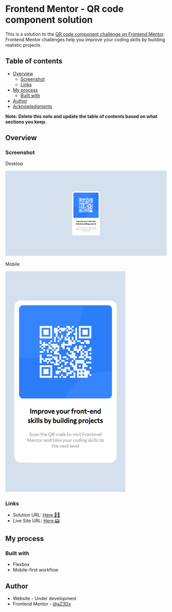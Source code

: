 # Frontend Mentor - QR code component solution

This is a solution to the [QR code component challenge on Frontend Mentor](https://www.frontendmentor.io/challenges/qr-code-component-iux_sIO_H). Frontend Mentor challenges help you improve your coding skills by building realistic projects. 

## Table of contents

- [Overview](#overview)
  - [Screenshot](#screenshot)
  - [Links](#links)
- [My process](#my-process)
  - [Built with](#built-with)
- [Author](#author)
- [Acknowledgments](#acknowledgments)

**Note: Delete this note and update the table of contents based on what sections you keep.**

## Overview

### Screenshot

Desktop

![](design/my-design.png)

Mobile

![](design/my-design-mobile.png)

### Links

- Solution URL: [Here 🐱‍👤](https://github.com/aZ3Dx/qr-code-component-main)
- Live Site URL: [Here 📟](https://az3dx.github.io/qr-code-component-main/)

## My process

### Built with

- Flexbox
- Mobile-first workflow

## Author

- Website - Under development
- Frontend Mentor - [@aZ3Dx](https://www.frontendmentor.io/profile/aZ3Dx)